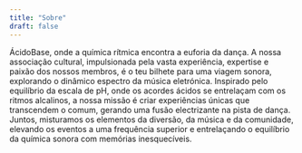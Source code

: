 ```yaml
---
title: "Sobre"
draft: false
---
```



ÁcidoBase, onde a química rítmica encontra a euforia da dança. A nossa associação cultural, impulsionada pela vasta experiência, expertise e paixão dos nossos membros, é o teu bilhete para uma viagem sonora, explorando o dinâmico espectro da música eletrónica. Inspirado pelo equilíbrio da escala de pH, onde os acordes ácidos se entrelaçam com os ritmos alcalinos, a nossa missão é criar experiências únicas que transcendem o comum, gerando uma fusão electrizante na pista de dança. Juntos, misturamos os elementos da diversão, da música e da comunidade, elevando os eventos a uma frequência superior e entrelaçando o equilíbrio da química sonora com memórias inesquecíveis.